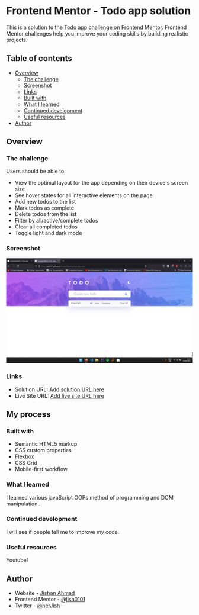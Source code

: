 # Frontend Mentor - Todo app solution

This is a solution to the [Todo app challenge on Frontend Mentor](https://www.frontendmentor.io/challenges/todo-app-Su1_KokOW). Frontend Mentor challenges help you improve your coding skills by building realistic projects. 

## Table of contents

- [Overview](#overview)
  - [The challenge](#the-challenge)
  - [Screenshot](#screenshot)
  - [Links](#links)
  - [Built with](#built-with)
  - [What I learned](#what-i-learned)
  - [Continued development](#continued-development)
  - [Useful resources](#useful-resources)
- [Author](#author)

## Overview

### The challenge

Users should be able to:

- View the optimal layout for the app depending on their device's screen size
- See hover states for all interactive elements on the page
- Add new todos to the list
- Mark todos as complete
- Delete todos from the list
- Filter by all/active/complete todos
- Clear all completed todos
- Toggle light and dark mode

### Screenshot

![](./screenshot.png)

### Links

- Solution URL: [Add solution URL here](https://www.frontendmentor.io/solutions/todo-list-responsive-and-darklight-mode-rg0ZwlaGhp)
- Live Site URL: [Add live site URL here](https://jish0101.github.io/FrontendMentor/todo-app-main/)

## My process

### Built with

- Semantic HTML5 markup
- CSS custom properties
- Flexbox
- CSS Grid
- Mobile-first workflow

### What I learned

I learned various javaScript OOPs method of programming and DOM manipulation..

### Continued development

I will see if people tell me to improve my code.

### Useful resources

Youtube!

## Author

- Website - [Jishan Ahmad]()
- Frontend Mentor - [@jish0101](https://www.frontendmentor.io/profile/jish0101)
- Twitter - [@herJish](https://www.twitter.com/yourusername)
